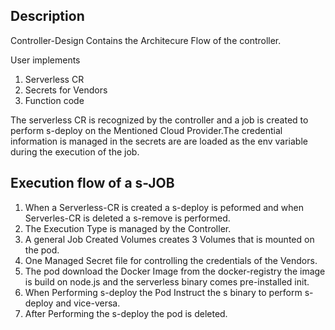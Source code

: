 ## Description
Controller-Design Contains the Architecure Flow of the controller.

User implements
1. Serverless CR
2. Secrets for Vendors
3. Function code 

The serverless CR is recognized by the controller and a job is created to perform s-deploy on the Mentioned Cloud Provider.The credential information is managed in the secrets are are loaded as the env variable during the execution of the job.

## Execution flow of a s-JOB
1. When a Serverless-CR is created a s-deploy is peformed and when Serverles-CR is deleted a s-remove is performed.
2. The Execution Type is managed by the Controller.
3. A general Job Created Volumes creates 3 Volumes that is mounted on the pod. 
4. One Managed Secret file for controlling the credentials of the Vendors.
5. The pod download the Docker Image from the docker-registry the image is build on node.js and the serverless binary comes pre-installed init. 
6. When Performing s-deploy the Pod Instruct the s binary to perform s-deploy and vice-versa.
7. After Performing the s-deploy the pod is deleted. 